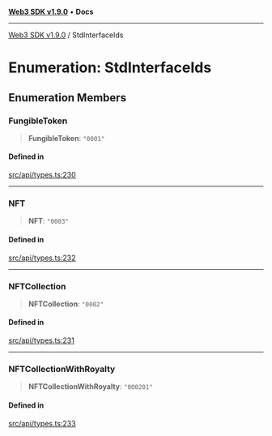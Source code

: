 [**Web3 SDK v1.9.0**](../README.md) • **Docs**

***

[Web3 SDK v1.9.0](../globals.md) / StdInterfaceIds

# Enumeration: StdInterfaceIds

## Enumeration Members

### FungibleToken

> **FungibleToken**: `"0001"`

#### Defined in

[src/api/types.ts:230](https://github.com/Mystic-Nayy/alephium-web3/blob/ee41f5e0e7d7fb0b155fe62f05b2ac03772895ca/packages/web3/src/api/types.ts#L230)

***

### NFT

> **NFT**: `"0003"`

#### Defined in

[src/api/types.ts:232](https://github.com/Mystic-Nayy/alephium-web3/blob/ee41f5e0e7d7fb0b155fe62f05b2ac03772895ca/packages/web3/src/api/types.ts#L232)

***

### NFTCollection

> **NFTCollection**: `"0002"`

#### Defined in

[src/api/types.ts:231](https://github.com/Mystic-Nayy/alephium-web3/blob/ee41f5e0e7d7fb0b155fe62f05b2ac03772895ca/packages/web3/src/api/types.ts#L231)

***

### NFTCollectionWithRoyalty

> **NFTCollectionWithRoyalty**: `"000201"`

#### Defined in

[src/api/types.ts:233](https://github.com/Mystic-Nayy/alephium-web3/blob/ee41f5e0e7d7fb0b155fe62f05b2ac03772895ca/packages/web3/src/api/types.ts#L233)
